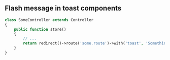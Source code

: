 ## Flash message in toast components

```php
class SomeController extends Controller
{
    public function store()
    {
        // ...
        return redirect()->route('some.route')->with('toast', 'Something went wrong!');
    }
}
```
